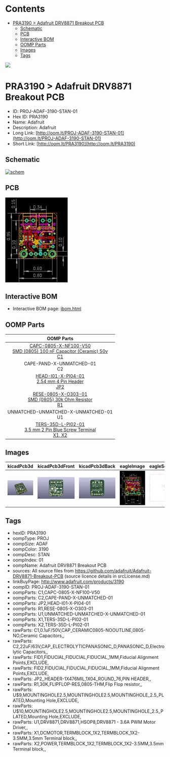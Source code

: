 



Contents
========

* [PRA3190 > Adafruit DRV8871 Breakout PCB](#pra3190--adafruit-drv8871-breakout-pcb)
	* [Schematic](#schematic)
	* [PCB](#pcb)
	* [Interactive BOM](#interactive-bom)
	* [OOMP Parts](#oomp-parts)
	* [Images](#images)
	* [Tags](#tags)
  
![][im]
# PRA3190 > Adafruit DRV8871 Breakout PCB

- ID: PROJ-ADAF-3190-STAN-01
- Hex ID: PRA3190
- Name: Adafruit
- Description: Adafruit
- Long Link: [http://oom.lt/PROJ-ADAF-3190-STAN-01](http://oom.lt/PROJ-ADAF-3190-STAN-01)
- Short Link: [http://oom.lt/PRA3190](http://oom.lt/PRA3190)

## Schematic
  
[![schem](eagleSchemImage.png)](eagleSchemImage.png)
## PCB
  
[![pcb](eagleImage.png)](eagleImage.png)
## Interactive BOM

- Interactive BOM page: [ibom.html](https://htmlpreview.github.io/?https://github.com/oomlout/oomlout_OOMP_projects/blob/main/PROJ-ADAF-3190-STAN-01/kicad/bom/ibom.html)

## OOMP Parts
  

|OOMP Parts|
| :---: |
|[CAPC-0805-X-NF100-V50<br> SMD (0805) 100 nF Capacitor (Ceramic) 50v<br> C1](https://github.com/oomlout/oomlout_OOMP_parts/tree/main/CAPC-0805-X-NF100-V50/)|
|CAPE-PAND-X-UNMATCHED-01<BR>C2|
|[HEAD-I01-X-PI04-01<br> 2.54 mm 4 Pin Header<br> JP2](https://github.com/oomlout/oomlout_OOMP_parts/tree/main/HEAD-I01-X-PI04-01/)|
|[RESE-0805-X-O303-01<br> SMD (0805) 30k Ohm Resistor<br> R1](https://github.com/oomlout/oomlout_OOMP_parts/tree/main/RESE-0805-X-O303-01/)|
|UNMATCHED-UNMATCHED-X-UNMATCHED-01<BR>U1|
|[TERS-35D-L-PI02-01<br> 3.5 mm 2 Pin Blue Screw Terminal<br> X1, X2](https://github.com/oomlout/oomlout_OOMP_parts/tree/main/TERS-35D-L-PI02-01/)|

## Images
  
  

|kicadPcb3d|kicadPcb3dFront|kicadPcb3dBack|eagleImage|eagleSchemImage|
| :---: | :---: | :---: | :---: | :---: |
|[![kicadPcb3d](kicadPcb3d_140.png)](kicadPcb3d.png)|[![kicadPcb3dFront](kicadPcb3dFront_140.png)](kicadPcb3dFront.png)|[![kicadPcb3dBack](kicadPcb3dBack_140.png)](kicadPcb3dBack.png)|[![eagleImage](eagleImage_140.png)](eagleImage.png)|[![eagleSchemImage](eagleSchemImage_140.png)](eagleSchemImage.png)|

## Tags

- hexID: PRA3190
- oompType: PROJ
- oompSize: ADAF
- oompColor: 3190
- oompDesc: STAN
- oompIndex: 01
- oompName: Adafruit DRV8871 Breakout PCB
- sources: All source files from https://github.com/adafruit/Adafruit-DRV8871-Breakout-PCB (source licence details in srcLicense.md)
- linkBuyPage: http://www.adafruit.com/products/3190
- oompID: PROJ-ADAF-3190-STAN-01
- oompParts: C1,CAPC-0805-X-NF100-V50
- oompParts: C2,CAPE-PAND-X-UNMATCHED-01
- oompParts: JP2,HEAD-I01-X-PI04-01
- oompParts: R1,RESE-0805-X-O303-01
- oompParts: U1,UNMATCHED-UNMATCHED-X-UNMATCHED-01
- oompParts: X1,TERS-35D-L-PI02-01
- oompParts: X2,TERS-35D-L-PI02-01
- rawParts: C1,0.1uF/50V,CAP_CERAMIC0805-NOOUTLINE,0805-NO,Ceramic Capacitors,,
- rawParts: C2,22uF/63V,CAP_ELECTROLYTICPANASONIC_D,PANASONIC_D,Electrolytic Capacitors,,
- rawParts: FID1,FIDUCIAL,FIDUCIAL,FIDUCIAL_1MM,Fiducial Alignment Points,EXCLUDE,
- rawParts: FID2,FIDUCIAL,FIDUCIAL,FIDUCIAL_1MM,Fiducial Alignment Points,EXCLUDE,
- rawParts: JP2,,HEADER-1X476MIL,1X04_ROUND_76,PIN HEADER,,
- rawParts: R1,30K,FLIPFLOP-RES,0805-THM,Flip Flop resistor,,
- rawParts: U$9,MOUNTINGHOLE2.5,MOUNTINGHOLE2.5,MOUNTINGHOLE_2.5_PLATED,Mounting Hole,EXCLUDE,
- rawParts: U$10,MOUNTINGHOLE2.5,MOUNTINGHOLE2.5,MOUNTINGHOLE_2.5_PLATED,Mounting Hole,EXCLUDE,
- rawParts: U1,DRV8871,DRV8871,HSOP8,DRV8871 - 3.6A PWM Motor Driver,,
- rawParts: X1,DCMOTOR,TERMBLOCK_1X2,TERMBLOCK_1X2-3.5MM,3.5mm Terminal block,,
- rawParts: X2,POWER,TERMBLOCK_1X2,TERMBLOCK_1X2-3.5MM,3.5mm Terminal block,,



[im]: kicadPcb3d_450.png
